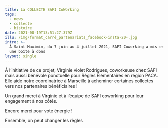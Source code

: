 ```yaml
---
title: La COLLECTE SAFI CoWorking
tags:
  - news
  - collecte
  - histoire
date: 2021-08-19T13:51:27.379Z
illu: /img/format_carré_partenariats_facebook-insta-20-.jpg
intro: >-
  À Saint Maximim, du 7 juin au 4 juillet 2021, SAFI Coworking a mis en place
  une boîte à dons
layout: single
---
```

À l’initiative de ce projet, Virginie violet Rodrigues, coworkeuse chez SAFI mais aussi bénévole ponctuelle pour Règles Élémentaires en région PACA. Elle aide notre coordinatrice à Marseille à acheminer certaines collectes vers nos partenaires bénéficiaires !

Un grand merci à Virginie et à l’équipe de SAFI coworking pour leur engagement à nos côtés.

Encore merci pour vote énergie !

Ensemble, on peut changer les règles
